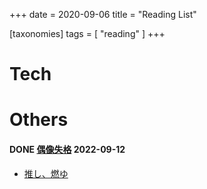 +++
date = 2020-09-06
title = "Reading List"

[taxonomies]
tags = [ "reading" ]
+++

# Tech

# Others

#### DONE [偶像失格](https://weread.qq.com/web/bookDetail/9c932540813ab6fb3g0197a4) 2022-09-12
- [推し、燃ゆ](@/posts/oshi-moyu.md)

